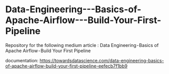 # Data-Engineering---Basics-of-Apache-Airflow---Build-Your-First-Pipeline
Repository for the following medium article : Data Engineering - Basics of Apache Airflow - Build Your First Pipeline

documentation:
https://towardsdatascience.com/data-engineering-basics-of-apache-airflow-build-your-first-pipeline-eefecb7f1bb9